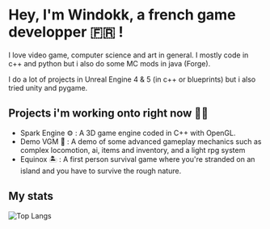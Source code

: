 
# Hey, I'm Windokk, a french game developper 🇫🇷 !

I love video game, computer science and art in general. I mostly code in c++ and python but i also do some MC mods in java (Forge).

I do a lot of projects in Unreal Engine 4 & 5 (in c++ or blueprints) but i also tried unity and pygame.

## Projects i'm working onto right now 👨‍💻

- Spark Engine ⚙️ : A 3D game engine coded in C++ with OpenGL.
- Demo VGM 🚶 : A demo of some advanced gameplay mechanics such as complex locomotion, ai, items and inventory, and a light rpg system
- Equinox 🏝️ : A first person survival game where you're stranded on an island and you have to survive the rough nature.

## My stats

![Top Langs](https://github-readme-stats.vercel.app/api/top-langs/?username=windokk&layout=donut-vertical&theme=algolia)

